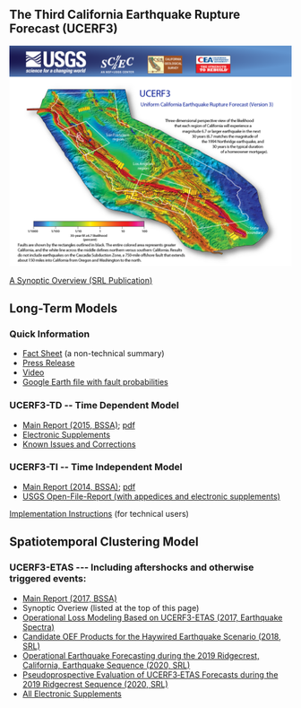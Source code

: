 ## The Third California Earthquake Rupture Forecast (UCERF3)

![UCERF3 Postcard](resources/UCERF3_postcard.png)

[A Synoptic Overview (SRL Publication)](http://srl.geoscienceworld.org/content/early/2017/07/07/0220170045)

## Long-Term Models

### Quick Information

* [Fact Sheet](https://pubs.usgs.gov/fs/2015/3009/) (a non-technical summary)
* [Press Release](https://www.usgs.gov/news/new-long-term-earthquake-forecast-california)
* [Video](https://www.youtube.com/watch?v=L0vHyHLMNx8)
* [Google Earth file with fault probabilities](http://opensha.usc.edu/ftp/kmilner/ucerf3/ucerf3_timedep_30yr_probs.kmz)

### UCERF3-TD -- Time Dependent Model

* [Main Report (2015, BSSA)](http://bssa.geoscienceworld.org/content/early/2015/03/05/0120140093.abstract); [pdf](resources/UCERF3-TD_2015_BSSA_Paper.pdf)
* [Electronic Supplements](http://opensha.usc.edu/ftp/UCERF3-TimeDependentSupplements/)
* [Known Issues and Corrections](UCERF3-TD-Corrections)

### UCERF3-TI -- Time Independent Model

* [Main Report (2014, BSSA)](http://bssa.geoscienceworld.org/content/104/3/1122.abstract?stoc); [pdf](resources/UCERF3-TI_2014_BSSA_Paper.pdf)
* [USGS Open-File-Report (with appedices and electronic supplements)](https://pubs.usgs.gov/of/2013/1165/)

[Implementation Instructions](https://github.com/opensha/opensha-ucerf3/wiki/UCERF3-Implementation-Instructions) (for technical users)

## Spatiotemporal Clustering Model

### UCERF3-ETAS --- Including aftershocks and otherwise triggered events: 

* [Main Report (2017, BSSA)](http://www.bssaonline.org/content/early/2017/02/24/0120160173.abstract)
* Synoptic Overiew (listed at the top of this page)
* [Operational Loss Modeling Based on UCERF3-ETAS (2017, Earthquake Spectra)](http://www.earthquakespectra.org/doi/abs/10.1193/011817EQS017M)
* [Candidate OEF Products for the Haywired Earthquake Scenario (2018, SRL)](https://pubs.geoscienceworld.org/ssa/srl/article/530336/candidate-products-for-operational-earthquake)
* [Operational Earthquake Forecasting during the 2019 Ridgecrest, California, Earthquake Sequence (2020, SRL)](https://pubs.geoscienceworld.org/ssa/srl/article/91/3/1567/582898)
* [Pseudoprospective Evaluation of UCERF3‐ETAS Forecasts during the 2019 Ridgecrest Sequence (2020, SRL)](https://pubs.geoscienceworld.org/ssa/bssa/article/110/4/1799/588154)
* [All Electronic Supplements](UCERF3-ETAS)